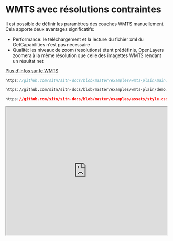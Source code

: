 # WMTS avec résolutions contraintes

Il est possible de définir les paramètres des couches WMTS manuellement. Cela apporte deux avantages significatifs:
- Performance: le téléchargement et la lecture du fichier xml du GetCapabilities n'est pas nécessaire
- Qualité: les niveaux de zoom (resolutions) étant prédéfinis, OpenLayers zoomera à la même résolution que celle des imagettes WMTS rendant un résultat net

[Plus d'infos sur le WMTS](../API%20REST%20du%20SITN/WMTS/)

```js reference title="/main.js"
https://github.com/sitn/sitn-docs/blob/master/examples/wmts-plain/main.js
```

```html reference title="/demo.html"
https://github.com/sitn/sitn-docs/blob/master/examples/wmts-plain/demo.html#L9-L13
```

```css reference title="/style.css"
https://github.com/sitn/sitn-docs/blob/master/examples/assets/style.css
```

<iframe
  width="100%"
  height="400px"
  src="https://sitn.ne.ch/services/examples/wmts-getcapabilities/demo.html">
</iframe>

